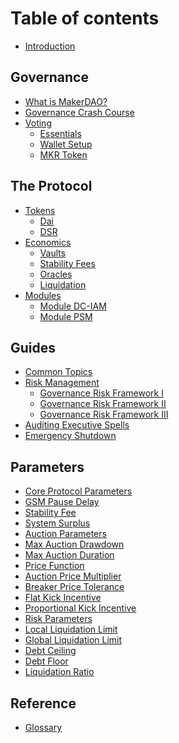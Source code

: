 # Table of contents

* [Introduction](README.md)

## Governance

* [What is MakerDAO?](governance/makerdao.md)
* [Governance Crash Course](governance/governance-faq.md)
* [Voting]()
  * [Essentials](voting/voting-essentials/README.md)
  * [Wallet Setup](voting/voting-essentials/voting-wallet-setup.md)
  * [MKR Token](voting/voting-essentials/mkr-token.md)

## The Protocol

* [Tokens]()
  * [Dai](the-protocol/dai.md)
  * [DSR](the-protocol/dsr.md)
* [Economics]()
  * [Vaults](the-protocol/vault.md)
  * [Stability Fees](the-protocol/stability-fee.md)
  * [Oracles](the-protocol/oracles.md)
  * [Liquidation](the-protocol/liquidation.md)
* [Modules]()
  * [Module DC-IAM](the-protocol/module-dciam.md)
  * [Module PSM](the-protocol/module-psm.md)

## Guides

* [Common Topics](the-protocol/common-topics.md)
* [Risk Management]()
  * [Governance Risk Framework I](the-protocol/gov-risk-framework.md)
  * [Governance Risk Framework II](the-protocol/gov-risk-framework2.md)
  * [Governance Risk Framework III](the-protocol/gov-risk-framework3.md)
* [Auditing Executive Spells](the-protocol/audit-exec-spells.md)
* [Emergency Shutdown](the-protocol/emergency-shutdown.md)

## Parameters

* [Core Protocol Parameters]()
 * [GSM Pause Delay](parameters/param-gsm-pause-delay.md)
 * [Stability Fee](parameters/param-stability-fee.md)
 * [System Surplus](parameters/param-system-surplus-buffer.md)
* [Auction Parameters]()
 * [Max Auction Drawdown](parameters/param-max-auction-drawdown.md)
 * [Max Auction Duration](parameters/param-max-auction-duration.md)
 * [Price Function](parameters/param-auction-price-function.md)
 * [Auction Price Multiplier](parameters/param-auction-price-multiplier.md)
 * [Breaker Price Tolerance](parameters/param-breaker-price-tolerance.md)
 * [Flat Kick Incentive](parameters/param-flat-kick-incentive.md)
 * [Proportional Kick Incentive](parameters/param-proportional-kick-incentive.md)
* [Risk Parameters]()
 * [Local Liquidation Limit](parameters/param-local-liquidation-limit.md)
 * [Global Liquidation Limit](parameters/param-global-liquidation-limit.md)
 * [Debt Ceiling](parameters/param-debt-ceiling.md)
 * [Debt Floor](parameters/param-debt-floor.md)
 * [Liquidation Ratio](parameters/param-liquidation-ratio.md)

## Reference

* [Glossary](reference/glossary.md)

